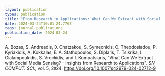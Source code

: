 ```yaml
---
layout: publication
types: publication
title: "From Research to Applications: What Can We Extract with Social Media Sensing?"
date: 2024-03-24T10:01:24.776Z
tags: journal_publications
publication_date: 2024-03-24
---
```

<!--StartFragment-->

A. Bozas, S. Andreadis, D. Chatzakou, S. Symeonidis, O. Theodosiadou, P. Kyriakidis, A. Kokkalas, E. A. Stathopoulos, S. Diplaris, T. Tsikrika, I. Gialampoukidis, S. Vrochidis, and I. Kompatsiaris, "What Can We Extract with Social Media Sensing? - Insights from Research to Applications". *SN COMPUT. SCI.,* vol. 5, 2024. https://doi.org/10.1007/s42979-024-02712-9

<!--EndFragment-->